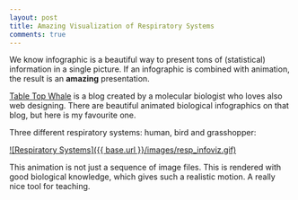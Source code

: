 ```yaml
---
layout: post
title: Amazing Visualization of Respiratory Systems
comments: true
---
```


We know infographic is a beautiful way to present tons of (statistical) information in a single picture. If an infographic is combined with animation, the result is an **amazing** presentation.

[Table Top Whale][ttw] is a blog created by a molecular biologist who loves also web designing. There are beautiful animated biological infographics on that blog, but here is my favourite one.

Three different respiratory systems: human, bird and grasshopper:

[![Respiratory Systems]({{ base.url }}/images/resp_infoviz.gif)](http://tabletopwhale.com/2014/10/24/3-different-ways-to-breathe.html)

This animation is not just a sequence of image files. This is rendered with good biological knowledge, which gives such a realistic motion. A really nice tool for teaching.

[ttw]: http://tabletopwhale.com
